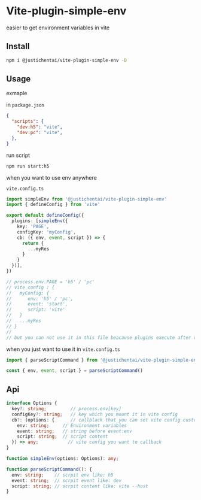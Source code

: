 # Vite-plugin-simple-env

easier to get environment variables in vite

## Install

```bash
npm i @justichentai/vite-plugin-simple-env -D
```

## Usage

exmaple

in `package.json`

```json
{
  "scripts": {
    "dev:h5": "vite",
    "dev:pc": "vite",
  },
}
```

run script

```bash
npm run start:h5
```

when you want to use env anywhere

`vite.config.ts`

```ts
import simpleEnv from '@justichentai/vite-plugin-simple-env'
import { defineConfig } from 'vite'

export default defineConfig({
  plugins: [simpleEnv({
    key: 'PAGE',
    configKey: 'myConfig',
    cb: ({ env, event, script }) => {
      return {
        ...myRes
      }
    }
  })],
})

// process.env.PAGE = 'h5' / 'pc'
// vite config : {
//   myConfig: {
//		env: 'h5' / 'pc',
//		event: 'start',
//		script: 'vite'
//	 }
//	 ...myRes	
// }
//
// but you can not use it in this file beacause plugins execute after vite.config.ts
```

when you just want to use it in `vite.config.ts`

```ts
import { parseScriptCommand } from '@justichentai/vite-plugin-simple-env'

const { env, event, script } = parseScriptCommand()
```

## Api

```ts
interface Options {
  key?: string;         // process.env[key]
  configKey?: string;   // key which you mount it in vite config 
  cb?: (options: {      // callblack that you can set vite config custom
    env: string;     // Environment variables
    event: string;   // string before event:env
    script: string;  // script content
  }) => any;           // vite config you want to callback
}

function simpleEnv(options: Options): any;

function parseScriptCommand(): {
  env: string;    // scrpit env like: h5
  event: string;  // scrpit event like: dev
  script: string; // scrpit content like: vite --host
}
```
